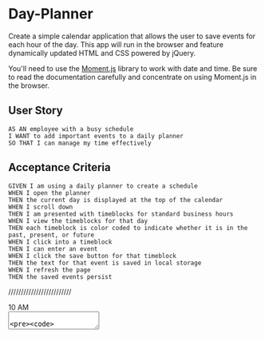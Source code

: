 # Day-Planner

Create a simple calendar application that allows the user to save events for each hour of the day. This app will run in the browser and feature dynamically updated HTML and CSS powered by jQuery.

You'll need to use the [Moment.js](https://momentjs.com/) library to work with date and time. Be sure to read the documentation carefully and concentrate on using Moment.js in the browser.

## User Story

```
AS AN employee with a busy schedule
I WANT to add important events to a daily planner
SO THAT I can manage my time effectively
```

## Acceptance Criteria

```
GIVEN I am using a daily planner to create a schedule
WHEN I open the planner
THEN the current day is displayed at the top of the calendar
WHEN I scroll down
THEN I am presented with timeblocks for standard business hours
WHEN I view the timeblocks for that day
THEN each timeblock is color coded to indicate whether it is in the past, present, or future
WHEN I click into a timeblock
THEN I can enter an event
WHEN I click the save button for that timeblock
THEN the text for that event is saved in local storage
WHEN I refresh the page
THEN the saved events persist
```

/////////////////////////

<div class="row  time-block">
        <div class="col-md-2 hour">
            10 AM
        </div>
        <textarea class="col-md-8 past second">

        </textarea>
        <button class="col-md-2 saveBtn ">
            Save
        </button>
    </div>
    <div class="row  time-block">
        <div class="col-md-2 hour">
            11 AM
        </div>
        <textarea class="col-md-8 past second">

        </textarea>
        <button class="col-md-2 saveBtn ">
            Save
        </button>
    </div>
    <div class="row  time-block">
        <div class="col-md-2 hour">
            12 PM
        </div>
        <textarea class="col-md-8 past second">

        </textarea>
        <button class="col-md-2 saveBtn ">
            Save
        </button>
    </div>
    <div class="row  time-block">
        <div class="col-md-2 hour">
            1 PM
        </div>
        <textarea class="col-md-8 past second">

        </textarea>
        <button class="col-md-2 saveBtn ">
            Save
        </button>
    </div>
    <div class="row  time-block">
        <div class="col-md-2 hour">
            2 PM
        </div>
        <textarea class="col-md-8 past second">

        </textarea>
        <button class="col-md-2 saveBtn ">
            Save
        </button>
    </div>
    <div class="row  time-block">
        <div class="col-md-2 hour">
            3 PM
        </div>
        <textarea class="col-md-8 past second">

        </textarea>
        <button class="col-md-2 saveBtn ">
            Save
        </button>
    </div>
    <div class="row  time-block">
        <div class="col-md-2 hour">
            4 PM
        </div>
        <textarea class="col-md-8 past second">

        </textarea>
        <button class="col-md-2 saveBtn ">
            Save
        </button>
    </div>
    <div class="row  time-block">
        <div class="col-md-2 hour">
            5 PM
        </div>
        <textarea class="col-md-8 past second">

        </textarea>
        <button class="col-md-2 saveBtn ">
            Save
        </button>
    </div>
